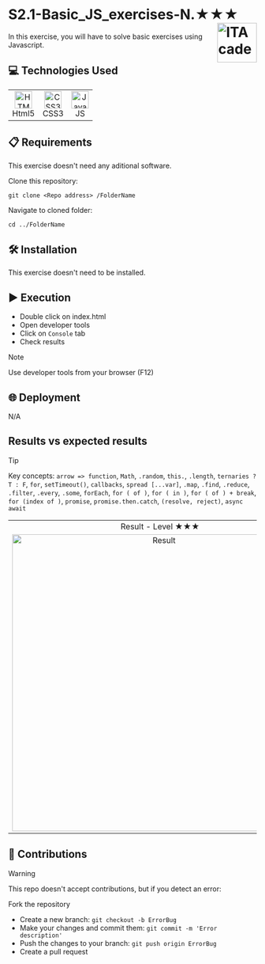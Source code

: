 # S2.1-Basic_JS_exercises-N.★★★ <a href="https://github.com/LLuisPP/ITA_FrontEnd"> <img width="80" align="right" alt="ITAcademy" src="https://github.com/user-attachments/assets/1ecb00ab-82bd-4c76-9fe4-8ab273b8cc3e"></a>
In this exercise, you will have to solve basic exercises using Javascript.

<h2>💻 Technologies Used</h2>

<div align="center">
<table>
  <tr align="center">
      <td align="center">
        <a href="#"><img src="https://cdn.jsdelivr.net/gh/devicons/devicon@latest/icons/html5/html5-original.svg" alt="HTML5" width="35" height="35"/></a><br>Html5
      </td>
      <td>
        <a href="#"><img src="https://cdn.jsdelivr.net/gh/devicons/devicon@latest/icons/css3/css3-original.svg" alt="CSS3" width="35" height="35"/></a><br>CSS3
      </td>
      <td>
        <a href="#"><img src="https://cdn.jsdelivr.net/gh/devicons/devicon@latest/icons/javascript/javascript-original.svg" alt="Javascript" width="35" height="35"/></a><br>JS
      </td>
  </tr>
</table>

</div>

<h2>📋 Requirements</h2>

This exercise doesn't need any aditional software.

<div align="left">

Clone this repository:
  
`````
git clone <Repo address> /FolderName
`````

Navigate to cloned folder:

`````
cd ../FolderName
`````
</div>

<h2>🛠️ Installation</h2>

This exercise doesn't need to be installed.

<h2>▶️ Execution</h2>

- Double click on index.html
- Open developer tools
- Click on `Console` tab
- Check results

> [!NOTE]
> Use developer tools from your browser (F12)

<h2>🌐 Deployment</h2>

<div align="left">
N/A
</div>

<h2>Results vs expected results</h2>

> [!Tip]
> Key concepts: `arrow => function`, `Math`, `.random`, `this.`, `.length`, `ternaries ? T : F`, `for`, `setTimeout()`, `callbacks`, `spread [...var]`, `.map`, `.find`, `.reduce`, `.filter`, `.every`, `.some`, `forEach`, `for ( of )`, `for ( in )`,  `for ( of ) + break`, `for (index of )`, `promise`, `promise.then.catch`, `(resolve, reject)`, `async await`

<div align="center">
<table>
  <tr>
    <td align="center">
      Result - Level ★★★
    </td>
  </tr>
  <tr>
    <td align="center">
      <a href="#"><img src="https://github.com/user-attachments/assets/8367c7d2-f8cd-4254-b919-d2f5616f0de0" alt="Result" width="600" /></a>
    </td>
  </tr>
</table>
</div>

<h2>🤝 Contributions</h2>

> [!WARNING]
> This repo doesn't accept contributions, but if you detect an error:
 
Fork the repository  
- Create a new branch: `git checkout -b ErrorBug`
- Make your changes and commit them: `git commit -m 'Error description'`
- Push the changes to your branch: `git push origin ErrorBug`
- Create a pull request
